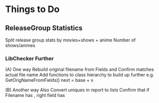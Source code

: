 # Things to Do 

## ReleaseGroup Statistics
Split release group stats by movies+shows + anime
Number of shows/animes


### LibChecker Further
(A) One way
Rebuild original filename from
Fields and
Confirm matches actual file name
Add functions to class hierarchy to build up further e.g. GetOrigNameFromFields()
next = base + x 

(B) Another way
Also
Convert uniques in report to lists
Confirm that if Filename has , right field has